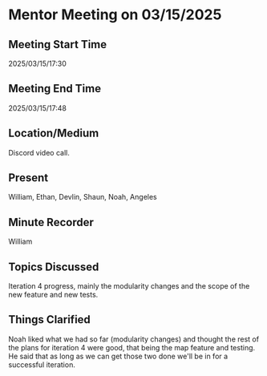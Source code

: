 # Mentor Meeting on 03/15/2025

## Meeting Start Time

2025/03/15/17:30

## Meeting End Time

2025/03/15/17:48 

## Location/Medium

Discord video call.

## Present

William, Ethan, Devlin, Shaun, Noah, Angeles

## Minute Recorder

William

## Topics Discussed

Iteration 4 progress, mainly the modularity changes and the scope of the new feature and new tests.

## Things Clarified

Noah liked what we had so far (modularity changes) and thought the rest of the plans for iteration 4 were good, that being the map feature and testing. He said that as long as we can get those two done we'll be in for a successful iteration.
